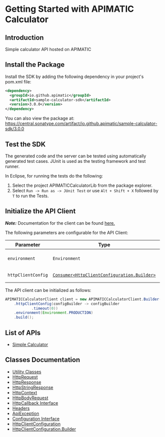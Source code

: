 
# Getting Started with APIMATIC Calculator

## Introduction

Simple calculator API hosted on APIMATIC

## Install the Package

Install the SDK by adding the following dependency in your project's pom.xml file:

```xml
<dependency>
  <groupId>io.github.apimatic</groupId>
  <artifactId>sample-calculator-sdk</artifactId>
  <version>3.0.0</version>
</dependency>
```

You can also view the package at:
https://central.sonatype.com/artifact/io.github.apimatic/sample-calculator-sdk/3.0.0

## Test the SDK

The generated code and the server can be tested using automatically generated test cases.
JUnit is used as the testing framework and test runner.

In Eclipse, for running the tests do the following:

1. Select the project APIMATICCalculatorLib from the package explorer.
2. Select `Run -> Run as -> JUnit Test` or use `Alt + Shift + X` followed by `T` to run the Tests.

## Initialize the API Client

**_Note:_** Documentation for the client can be found [here.](https://www.github.com/sufyankhanrao/calculator-sdk-java-sdk/tree/3.0.0/doc/client.md)

The following parameters are configurable for the API Client:

| Parameter | Type | Description |
|  --- | --- | --- |
| `environment` | `Environment` | The API environment. <br> **Default: `Environment.PRODUCTION`** |
| `httpClientConfig` | [`Consumer<HttpClientConfiguration.Builder>`](https://www.github.com/sufyankhanrao/calculator-sdk-java-sdk/tree/3.0.0/doc/http-client-configuration-builder.md) | Set up Http Client Configuration instance. |

The API client can be initialized as follows:

```java
APIMATICCalculatorClient client = new APIMATICCalculatorClient.Builder()
    .httpClientConfig(configBuilder -> configBuilder
            .timeout(0))
    .environment(Environment.PRODUCTION)
    .build();
```

## List of APIs

* [Simple Calculator](https://www.github.com/sufyankhanrao/calculator-sdk-java-sdk/tree/3.0.0/doc/controllers/simple-calculator.md)

## Classes Documentation

* [Utility Classes](https://www.github.com/sufyankhanrao/calculator-sdk-java-sdk/tree/3.0.0/doc/utility-classes.md)
* [HttpRequest](https://www.github.com/sufyankhanrao/calculator-sdk-java-sdk/tree/3.0.0/doc/http-request.md)
* [HttpResponse](https://www.github.com/sufyankhanrao/calculator-sdk-java-sdk/tree/3.0.0/doc/http-response.md)
* [HttpStringResponse](https://www.github.com/sufyankhanrao/calculator-sdk-java-sdk/tree/3.0.0/doc/http-string-response.md)
* [HttpContext](https://www.github.com/sufyankhanrao/calculator-sdk-java-sdk/tree/3.0.0/doc/http-context.md)
* [HttpBodyRequest](https://www.github.com/sufyankhanrao/calculator-sdk-java-sdk/tree/3.0.0/doc/http-body-request.md)
* [HttpCallback Interface](https://www.github.com/sufyankhanrao/calculator-sdk-java-sdk/tree/3.0.0/doc/http-callback-interface.md)
* [Headers](https://www.github.com/sufyankhanrao/calculator-sdk-java-sdk/tree/3.0.0/doc/headers.md)
* [ApiException](https://www.github.com/sufyankhanrao/calculator-sdk-java-sdk/tree/3.0.0/doc/api-exception.md)
* [Configuration Interface](https://www.github.com/sufyankhanrao/calculator-sdk-java-sdk/tree/3.0.0/doc/configuration-interface.md)
* [HttpClientConfiguration](https://www.github.com/sufyankhanrao/calculator-sdk-java-sdk/tree/3.0.0/doc/http-client-configuration.md)
* [HttpClientConfiguration.Builder](https://www.github.com/sufyankhanrao/calculator-sdk-java-sdk/tree/3.0.0/doc/http-client-configuration-builder.md)

